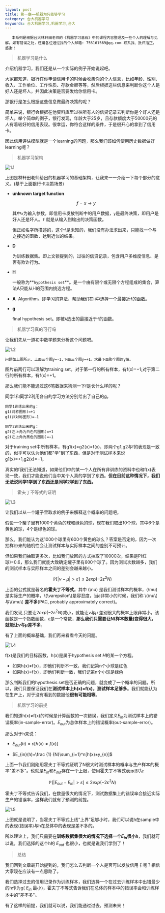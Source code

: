 ```yaml
---
layout: post
title: 第一章——机器为何能够学习
category: 台大机器学习
keywords: 台大机器学习,机器学习,台大
---
```


```
   本系列是根据台大林轩田老师的《机器学习基石》中的课程内容整理及一些个人的理解与见解。如有错误之处，还请各位通过我的个人邮箱: 756161569@qq.com 联系我、批评指正，感谢！
```


> 机器学习是什么

介绍机器学习，我们还是从一个实际的例子开始说起吧。

大家都知道，银行在你申请信用卡的时候会收集你的个人信息，比如年龄、性别、收入、工作单位、工作性质、存款金额等等。然后根据这些信息来判断你这个人是好人还是坏人，并因此决策是否要发给你信用卡。

那银行是怎么根据这些信息做最终决策的呢？

简单来说，银行会根据在他资料库里过往所有人的信贷记录去判断你是个好人还是坏人。举个简单的例子，银行发现，年龄大于25岁，且存款额度大于50000元的人有着较好的信用表现。很幸运，你符合这样的条件，于是很开心的拿到了信用卡。

因此信用评估模型就是一个learning的问题，那么我们该如何使用历史数据做好learning呢？

> 机器学习架构

![1.1](https://raw.githubusercontent.com/keepCodingDream/blog.io/master/assets/img/taiwan/1.1.png)

上图是林轩田老师给出的机器学习的基础架构，让我来一一介绍一下每个部分的意义。(基于上面银行卡决策场景)

* **unknown target function** 


 	$$
		        f = x \rightarrow y
	$$
	
	   
   其中`x`为输入参数，即信用卡发放判断中的用户数据，`y`是最终决策，即用户是好人还是坏人。`f` 就是从输入到输出的决策函数。
   
   但正如名字所描述的，这个`f`是未知的，我们没有办法求出来，只能找一个与之接近的函数，达到近似的结果。
   
* **D**

  为训练数据集。即上文锁提到的，过往的信贷记录，包含用户多维度信息、是否有欺诈行为。
  
* **H**

  	一般称为**`hypothesis set`**。是一个由有限个或无限个方程组成的集合，算法A只能从H的范围内挑选方程。
  	
* **A** 
  Algorithm。即学习的算法，帮助我们在`H`中选择一个最接近`f`的函数。
  
* **g**

  final hypothesis set。即被`A`选出的最接近于`f`的函数。
  
  
> 机器学习真的可行吗

让我们先从一道初中数学题来分析这个问题吧。

![1.2](https://raw.githubusercontent.com/keepCodingDream/blog.io/master/assets/img/taiwan/1.2.png)

```	
问题如上图所示，上面三个图y=-1,下面三个图y=+1。求最下面那个图的y值。
```

图片前两行可以理解为training set，对于第一行的所有样本，有f(x)=−1;对于第二行的所有样本，有f(x)=+1。

那么我们能不能通过这6笔数据来猜测一下f是长什么样的呢？

同学1和同学2利用各自的学习方法分别给出了自己的g。

```
同学1训练出来的g：
g1(对称图形)=+1
g1(非对称图形)=−1

同学2训练出来的g：
g2(左上角为白色的图形)=+1
g2(左上角为黑色的图形)=−1
```

对于training set中所有样本，有g1(x)=g2(x)=f(x)，即两个g1,g2与f的表现是一致的，似乎可以认为他们都"学"到了东西，但是对于测试样本来说g1(x)=+1,g2(x)=−1。

真实的f我们无法知道，如果他们中的某一个人在所有非训练的资料中也和f(x)表现一致，我们才能说他们当中某个人真的学到了东西。**但在目前这种情况下，我们无法说同学1学到了东西还是同学2学到了东西。**

> 霍夫丁不等式的证明

![1.3](https://raw.githubusercontent.com/keepCodingDream/blog.io/master/assets/img/taiwan/1.3.png)

让我们以从一个罐子里取求的例子来解释这个概率的问题吧。

假设一个罐子里有1000个黄色的球和绿色的球，现在我们取出10个球，其中6个是黄色的球，4个是绿色的球。

那么，我们能认为这1000个球里有600个黄色的球么？答案是否定的，因为一次抽样带来的随机性会让测试样本与实际样本之间的差别不可预计。

但如果我们抽取更多次，比如我们放回的方式抽取了10000次，结果是P(红球)=0.6，那么我们就能大致确定罐子里有600个球了。因为测试次数越多，我们的测试样本与实际样本之间的差别会越来越小。

$$
		        \mathbb{P}[|\nu-\mu|>\varepsilon] \leq 2exp(−2\varepsilon^{2}N)
$$

上面的公式就是著名的**霍夫丁不等式**。其中 \(\nu\) 是我们测试样本的概率，\(\mu\)是实际生产的概率，\\(\varepsilon\\)是容忍度，当$\varepsilon$非常小的时候，我们称 \\(\nu\\)与\\(\mu\\) **差不多**(PAC, probably approximately correct)。

我们发现,只要让$2exp(−2\varepsilon^{2}N)$减小，就能让$\nu$与$\mu$ 差别很大的概率上限非常小。该函数是一个指数函数，$\varepsilon$是一个常数，**那么我们只需要让N(样本数量)变得很大，就能让$\nu$与$\mu$差不多**。


有了上面的概率基础，我们再来看看今天的问题。

![1.4](https://raw.githubusercontent.com/keepCodingDream/blog.io/master/assets/img/taiwan/1.4.png)

f(x)是我们的目标函数，h(x)是属于hypothesis set $H$的某一个方程。


* 如果h(x)≠f(x)，即他们判断不一致，我们记第n个小球是红色
* 如果h(x)=f(x)，即他们判断一致，我们记第n个小球是绿色

那么判断我们的hypothesis set是否正确的问题，就变成了一个概率的问题。所以，我们只要保证我们在**测试样本上h(x)=f(x)，测试样本足够多**。我们就能认为在生产上，对于没有看到的数据他**很有可能相等**。


> 机器学习的前提

我们知道h(x)≠f(x)的时候是计算函数的一次错误，我们定义$E_{in}$为测试样本上的错误概率(in-sample-error)。$E_{out}$为总体样本上的错误概率(out-sample-error)。

那么对于h来说：

* $E_{out}(h)=\varepsilon[h(x)≠f(x)]$

* $E_{in}(h)=\frac {1} {N}\sum_{i=1}^n[h(x)≠y_{n}]$

上面一节我们刚刚用霍夫丁不等式证明了N很大时测试样本的概率与生产样本的概率"差不多"。也就是$E_{in}$和$E_{out}$存在一个上限，使用霍夫丁不等式表示即为:

$$
 \mathbb{P}[|E_{out}-E_{in}|>\varepsilon] \leq 2exp(−2\varepsilon^{2}N)
$$

霍夫丁不等式告诉我们，在数量很大的情况下，测试数据集上的错误率会接近实际生产的错误率，这样我们就有了预测的前提。

![1.5](https://raw.githubusercontent.com/keepCodingDream/blog.io/master/assets/img/taiwan/1.5.png)

上图就是说明了，当霍夫丁不等式上线“上界”足够小时，我们可以说h在sample中的表现(错误率)与h在总体中的表现是差不多的。

所以理论上，我们只需要在**训练数据集很大的情况下选择一个$E_{in}$很小h**，我们就可以说，我们选择的这个h的 $E_{out}$ 也很小，也就是说我们学到了！

> 总结

我们回到文章最开始提到的，我们怎么去判断一个人是否可以发放信用卡呢？相信大家现在应该有一点思路了。

我们选择过去的信用记录作为训练样本，我们选择一个在过去训练样本中出错最少的h作为g( $E_{in}$ 最小)，霍夫丁不等式告诉我们在总体的样本中的错误率会和训练样本中的"差不多"。

有了这样的前提，我们就可以说，我们能通过过去，预测未来！

